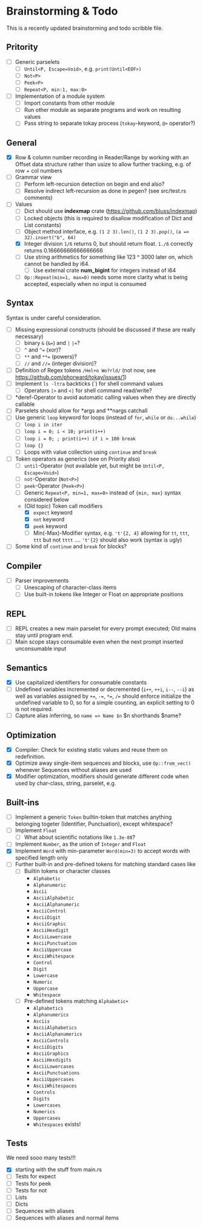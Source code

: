 # Brainstorming & Todo

This is a recently updated brainstorming and todo scribble file.

## Pritority

- [ ] Generic parselets
  - [ ] `Until<P, Escape=Void>`, e.g. `print(Until<EOF>)`
  - [ ] `Not<P>`
  - [ ] `Peek<P>`
  - [ ] `Repeat<P, min:1, max:0>`
- [ ] Implementation of a module system
  - [ ] Import constants from other module
  - [ ] Run other module as separate programs and work on resulting values
  - [ ] Pass string to separate tokay process (`tokay`-keyword, `@>` operator?)

## General

- [x] Row & column number recording in Reader/Range by working with an Offset data structure rather than usize to allow further tracking, e.g. of row + col numbers
- [ ] Grammar view
  - [ ] Perform left-recursion detection on begin and end also?
  - [ ] Resolve indirect left-recursion as done in pegen? (see src/test.rs comments)
- [ ] Values
  - [ ] Dict should use **indexmap** crate (https://github.com/bluss/indexmap)
  - [ ] Locked objects (this is required to disallow modification of Dict and List constants)
  - [ ] Object method interface, e.g. `(1 2 3).len()`, `(1 2 3).pop()`, `(a => 32).insert("b", 64)`
  - [x] Integer division `1/6` returns 0, but should return float. `1./6` correctly returns 0.16666666666666666
  - [ ] Use string arithmetics for something like 123 ^ 3000 later on, which cannot be handled by i64.
    - [ ] Use external crate **num_bigint** for integers instead of i64
  - [ ] `Op::Repeat(min=1, max=0)` needs some more clarity what is being accepted, especially when no input is consumed

## Syntax

Syntax is under careful consideration.

- [ ] Missing expressional constructs (should be discussed if these are really necessary)
  - [ ] binary `&` (`&=`) and `|` `|=`?
  - [ ] `^` and `^=` (xor)?
  - [ ] `**` and `**=` (powers)?
  - [ ] `//` and `//=` (integer division)?
- [ ] Definition of Regex tokens `/Hel+o Wo?rld/` (not now, see https://github.com/phorward/tokay/issues/1)
- [ ] Implement `ls -ltra` backticks (`) for shell command values
  - [ ] Operators `|>` and `<|` for shell command read/write?
- [ ] *deref-Operator to avoid automatic calling values when they are directly callable
- [ ] Parselets should allow for *args and **nargs catchall
- [ ] Use generic `loop` keyword for loops (instead of `for`, `while` or `do...while`)
  - [ ] `loop i in iter`
  - [ ] `loop i = 0; i < 10; print(i++)`
  - [ ] `loop i = 0; ; print(i++) if i > 100 break`
  - [ ] `loop {}`
  - [ ] Loops with value collection using `continue` and `break`
- [ ] Token operators as generics (see on Priority also)
  - [ ] `until`-Operator (not available yet, but might be `Until<P, Escape=Void>`)
  - [ ] `not`-Operator (`Not<P>`)
  - [ ] `peek`-Operator (`Peek<P>`)
  - [ ] Generic `Repeat<P, min=1, max=0>` instead of `{min, max}` syntax considered below
  - (Old topic) Token call modifiers
    - [x] `expect` keyword
    - [x] `not` keyword
    - [x] `peek` keyword
    - [ ] Min(-Max)-Modifier syntax, e.g. `'t'{2, 4}` allowing for `tt`, `ttt`, `ttt` but not `tttt` .... `'t'{2}` should also work (syntax is ugly)
- [ ] Some kind of `continue` and `break` for blocks?

## Compiler

- [ ] Parser improvements
  - [ ] Unescaping of character-class items
  - [ ] Use built-in tokens like Integer or Float on appropriate positions

## REPL

- [ ] REPL creates a new main parselet for every prompt executed; Old mains stay until program end.
- [ ] Main scope stays consumable even when the next prompt inserted unconsumable input

## Semantics

- [x] Use capitalized identifiers for consumable constants
- [ ] Undefined variables incremented or decremented (`i++`, `++i`, `i--`, `--i`) as well as variables assigned by `+=`, `-=`, `*=`, `/=` should enforce initialize the undefined variable to 0, so for a simple counting, an explicit setting to 0 is not required.
- [ ] Capture alias inferring, so `name => Name $n` $n shorthands $name?

## Optimization

- [x] Compiler: Check for existing static values and reuse them on redefinition.
- [x] Optimize away single-item sequences and blocks, use `Op::from_vec()` whenever Sequences without aliases are used
- [x] Modifier optimization, modifiers should generate different code when used by char-class, string, parselet, e.g.

## Built-ins

- [ ] Implement a generic `Token` builtin-token that matches anything belonging togeter (Identifier, Punctuation), except whitespace?
- [ ] Implement `Float`
  - [ ] What about scientific notations like `1.3e-08`?
- [ ] Implement `Number`, as the union of `Integer` and `Float`
- [x] Implement `Word` with min-parameter `Word(min=3)` to accept words with specified length only
- [ ] Further built-in and pre-defined tokens for matching standard cases like
  - [ ] Builtin tokens or character classes
    - `Alphabetic`
    - `Alphanumeric`
    - `Ascii`
    - `AsciiAlphabetic`
    - `AsciiAlphanumeric`
    - `AsciiControl`
    - `AsciiDigit`
    - `AsciiGraphic`
    - `AsciiHexdigit`
    - `AsciiLowercase`
    - `AsciiPunctuation`
    - `AsciiUppercase`
    - `AsciiWhitespace`
    - `Control`
    - `Digit`
    - `Lowercase`
    - `Numeric`
    - `Uppercase`
    - `Whitespace`
  - [ ] Pre-defined tokens matching `Alphabetic+`
    - `Alphabetics`
    - `Alphanumerics`
    - `Asciis`
    - `AsciiAlphabetics`
    - `AsciiAlphanumerics`
    - `AsciiControls`
    - `AsciiDigits`
    - `AsciiGraphics`
    - `AsciiHexdigits`
    - `AsciiLowercases`
    - `AsciiPunctuations`
    - `AsciiUppercases`
    - `AsciiWhitespaces`
    - `Controls`
    - `Digits`
    - `Lowercases`
    - `Numerics`
    - `Uppercases`
    - `Whitespaces` exists!

## Tests

We need sooo many tests!!!

- [x] starting with the stuff from main.rs
- [ ] Tests for expect
- [ ] Tests for peek
- [ ] Tests for not
- [ ] Lists
- [ ] Dicts
- [ ] Sequences with aliases
- [ ] Sequences with aliases and normal items
